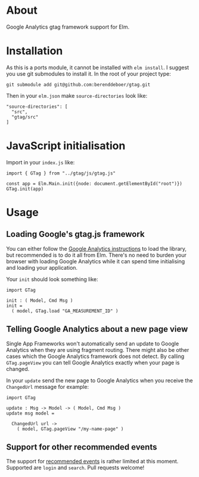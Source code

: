 # About

Google Analytics gtag framework support for Elm.


# Installation

As this is a ports module, it cannot be installed with `elm
install`. I suggest you use git submodules to install it. In the root of your project type:

```
git submodule add git@github.com:berenddeboer/gtag.git
```

Then in your `elm.json` make `source-directories` look like:

```
"source-directories": [
  "src",
  "gtag/src"
]
```

# JavaScript initialisation

Import in your `index.js` like:

```
import { GTag } from "../gtag/js/gtag.js"

const app = Elm.Main.init({node: document.getElementById("root")})
GTag.init(app)
```


# Usage

## Loading Google's gtag.js framework

You can either follow the [Google Analytics
instructions](https://developers.google.com/analytics/devguides/collection/gtagjs)
to load the library, but recommended is to do it all from Elm. There's
no need to burden your browser with loading Google Analytics while it
can spend time initialising and loading your application.

Your `init` should look something like:

```
import GTag

init : ( Model, Cmd Msg )
init =
  ( model, GTag.load "GA_MEASUREMENT_ID" )
```


## Telling Google Analytics about a new page view

Single App Frameworks won't automatically send an update to Google
Analytics when they are using fragment routing. There might also be
other cases which the Google Analytics framework does not detect. By
calling `GTag.pageView` you can tell Google Analytics exactly when
your page is changed.

In your `update` send the new page to Google Analytics when you
receive the `ChangedUrl` message for example:

```
import GTag

update : Msg -> Model -> ( Model, Cmd Msg )
update msg model =

  ChangedUrl url ->
    ( model, GTag.pageView "/my-name-page" )
```


## Support for other recommended events

The support for [recommended
events](https://developers.google.com/gtagjs/reference/event) is
rather limited at this moment. Supported are `login` and
`search`. Pull requests welcome!

